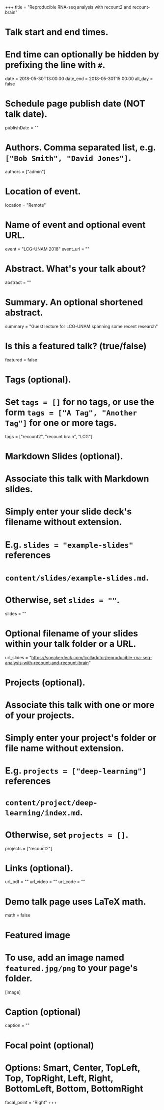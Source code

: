 +++
title = "Reproducible RNA-seq analysis with recount2 and recount-brain"

# Talk start and end times.
#   End time can optionally be hidden by prefixing the line with `#`.
date = 2018-05-30T13:00:00
date_end = 2018-05-30T15:00:00
all_day = false

# Schedule page publish date (NOT talk date).
publishDate = ""

# Authors. Comma separated list, e.g. `["Bob Smith", "David Jones"]`.
authors = ["admin"]

# Location of event.
location = "Remote"

# Name of event and optional event URL.
event = "LCG-UNAM 2018"
event_url = ""

# Abstract. What's your talk about?
abstract = ""

# Summary. An optional shortened abstract.
summary = "Guest lecture for LCG-UNAM spanning some recent research"

# Is this a featured talk? (true/false)
featured = false

# Tags (optional).
#   Set `tags = []` for no tags, or use the form `tags = ["A Tag", "Another Tag"]` for one or more tags.
tags = ["recount2", "recount brain", "LCG"]

# Markdown Slides (optional).
#   Associate this talk with Markdown slides.
#   Simply enter your slide deck's filename without extension.
#   E.g. `slides = "example-slides"` references 
#   `content/slides/example-slides.md`.
#   Otherwise, set `slides = ""`.
slides = ""

# Optional filename of your slides within your talk folder or a URL.
url_slides = "https://speakerdeck.com/lcolladotor/reproducible-rna-seq-analysis-with-recount-and-recount-brain"

# Projects (optional).
#   Associate this talk with one or more of your projects.
#   Simply enter your project's folder or file name without extension.
#   E.g. `projects = ["deep-learning"]` references 
#   `content/project/deep-learning/index.md`.
#   Otherwise, set `projects = []`.
projects = ["recount2"]

# Links (optional).
url_pdf = ""
url_video = ""
url_code = ""

# Demo talk page uses LaTeX math.
math = false

# Featured image
# To use, add an image named `featured.jpg/png` to your page's folder. 
[image]
  # Caption (optional)
  caption = ""

  # Focal point (optional)
  # Options: Smart, Center, TopLeft, Top, TopRight, Left, Right, BottomLeft, Bottom, BottomRight
  focal_point = "Right"
+++

<script async class="speakerdeck-embed" data-id="c6fe30adcbac4761a8808deb8d0ebeef" data-ratio="1.77777777777778" src="//speakerdeck.com/assets/embed.js"></script>


